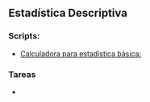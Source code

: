 ## Estadística Descriptiva

### Scripts:

<ul>
  <li><a href="https://github.com/eduuest/Backup-DA/blob/main/Nivel1/Estadistica/Scripts/calculadora_estadistica_basica.R">Calculadora para estadística básica:</a></li>
</ul>


### Tareas
<ul>
  <li><a href=""></a></li>
</ul>
